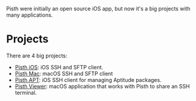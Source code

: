 Pisth were initially an open source iOS app, but now it's a big projects with many applications.

# Projects

There are 4 big projects:

- [Pisth iOS](/ios): iOS SSH and SFTP client.
- [Pisth Mac](/mac): macOS SSH and SFTP client
- [Pisth APT](/apt): iOS SSH client for managing Aptitude packages.
- [Pisth Viewer](/PisthViewer): macOS application that works with Pisth to share an SSH terminal.
